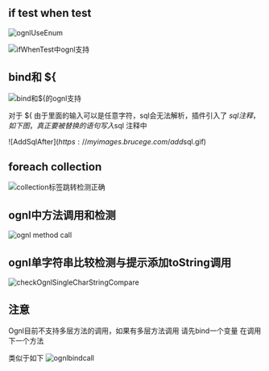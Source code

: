 ## if test when test

![ognlUseEnum](https://myimages.brucege.com/ognlUseEnum.png)

![ifWhenTest中ognl支持](https://myimages.brucege.com/ifWhenTest中ognl支持.gif)

## bind和 ${
![bind和${的ognl支持](https://myimages.brucege.com/bind和${的ognl支持.gif)

对于 ${ 由于里面的输入可以是任意字符，sql会无法解析，插件引入了 $sql注释，如下图，真正要被替换的语句写入$sql 注释中

![AddSqlAfter$](https://myimages.brucege.com/add$sql.gif)

## foreach collection
![collection标签跳转检测正确](https://myimages.brucege.com/collection标签跳转检测正确.gif)

## ognl中方法调用和检测
![ognl method call](https://myimages.brucege.com/collectionCallMethdo.gif)

## ognl单字符串比较检测与提示添加toString调用
![checkOgnlSingleCharStringCompare](https://myimages.brucege.com/checkOgnlSingleCharStringCompare.gif)

## 注意 
Ognl目前不支持多层方法的调用，如果有多层方法调用 请先bind一个变量 在调用下一个方法

类似于如下
![ognlbindcall](https://myimages.brucege.com/ognlbindcall.png)
